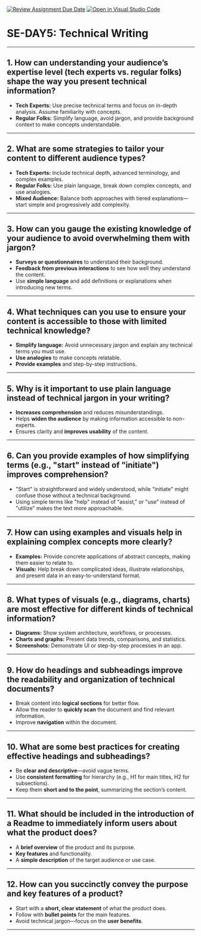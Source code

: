 [![Review Assignment Due Date](https://classroom.github.com/assets/deadline-readme-button-22041afd0340ce965d47ae6ef1cefeee28c7c493a6346c4f15d667ab976d596c.svg)](https://classroom.github.com/a/zsAR-pyY)
[![Open in Visual Studio Code](https://classroom.github.com/assets/open-in-vscode-2e0aaae1b6195c2367325f4f02e2d04e9abb55f0b24a779b69b11b9e10269abc.svg)](https://classroom.github.com/online_ide?assignment_repo_id=19308658&assignment_repo_type=AssignmentRepo)
# SE-DAY5: Technical Writing

---

## 1. How can understanding your audience’s expertise level (tech experts vs. regular folks) shape the way you present technical information?

- **Tech Experts:** Use precise technical terms and focus on in-depth analysis. Assume familiarity with concepts.
- **Regular Folks:** Simplify language, avoid jargon, and provide background context to make concepts understandable.

---

## 2. What are some strategies to tailor your content to different audience types?

- **Tech Experts:** Include technical depth, advanced terminology, and complex examples.
- **Regular Folks:** Use plain language, break down complex concepts, and use analogies.
- **Mixed Audience:** Balance both approaches with tiered explanations—start simple and progressively add complexity.

---

## 3. How can you gauge the existing knowledge of your audience to avoid overwhelming them with jargon?

- **Surveys or questionnaires** to understand their background.
- **Feedback from previous interactions** to see how well they understand the content.
- Use **simple language** and add definitions or explanations when introducing new terms.

---

## 4. What techniques can you use to ensure your content is accessible to those with limited technical knowledge?

- **Simplify language:** Avoid unnecessary jargon and explain any technical terms you must use.
- **Use analogies** to make concepts relatable.
- **Provide examples** and step-by-step instructions.

---

## 5. Why is it important to use plain language instead of technical jargon in your writing?

- **Increases comprehension** and reduces misunderstandings.
- Helps **widen the audience** by making information accessible to non-experts.
- Ensures clarity and **improves usability** of the content.

---

## 6. Can you provide examples of how simplifying terms (e.g., "start" instead of "initiate") improves comprehension?

- "Start" is straightforward and widely understood, while "initiate" might confuse those without a technical background.
- Using simple terms like "help" instead of "assist," or "use" instead of "utilize" makes the text more approachable.

---

## 7. How can using examples and visuals help in explaining complex concepts more clearly?

- **Examples:** Provide concrete applications of abstract concepts, making them easier to relate to.
- **Visuals:** Help break down complicated ideas, illustrate relationships, and present data in an easy-to-understand format.

---

## 8. What types of visuals (e.g., diagrams, charts) are most effective for different kinds of technical information?

- **Diagrams:** Show system architecture, workflows, or processes.
- **Charts and graphs:** Present data trends, comparisons, and statistics.
- **Screenshots:** Demonstrate UI or step-by-step processes in an app.

---

## 9. How do headings and subheadings improve the readability and organization of technical documents?

- Break content into **logical sections** for better flow.
- Allow the reader to **quickly scan** the document and find relevant information.
- Improve **navigation** within the document.

---

## 10. What are some best practices for creating effective headings and subheadings?

- Be **clear and descriptive**—avoid vague terms.
- Use **consistent formatting** for hierarchy (e.g., H1 for main titles, H2 for subsections).
- Keep them **short and to the point**, summarizing the section’s content.

---

## 11. What should be included in the introduction of a Readme to immediately inform users about what the product does?

- A **brief overview** of the product and its purpose.
- **Key features** and functionality.
- A **simple description** of the target audience or use case.
  
---

## 12. How can you succinctly convey the purpose and key features of a product?

- Start with a **short, clear statement** of what the product does.
- Follow with **bullet points** for the main features.
- Avoid technical jargon—focus on the **user benefits**.

---


